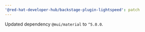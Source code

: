```yaml
---
'@red-hat-developer-hub/backstage-plugin-lightspeed': patch
---
```


Updated dependency `@mui/material` to `^5.0.0`.
